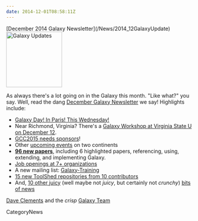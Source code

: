 ```yaml
---
date: 2014-12-01T08:58:11Z
---
```

<div class='newsItemHeader'>[December 2014 Galaxy Newsletter](/News/2014_12GalaxyUpdate)</div>

<div class='right'>
<a href='/GalaxyUpdates/2014_12'><img src='/Images/Logos/GalaxyUpdate200.png' alt='Galaxy Updates' width=150 /></a>
</div>

As always there's a lot going on in the Galaxy this month.  "Like what?" you say.  Well, read the dang [December Galaxy Newsletter](/GalaxyUpdates/2014_12) we say! Highlights include:

* [Galaxy Day! In Paris! This Wednesday!](/GalaxyUpdates/2014_12#galaxy-day-3-december-paris)
* Near Richmond, Virginia?  There's a [Galaxy Workshop at Virginia State U on December 12](/GalaxyUpdates/2014_12#intro-to-galaxy-workshop-dec-12-virginia-state-u).
* [GCC2015 needs sponsors](/GalaxyUpdates/2014_12#gcc2015-6-8-july-norwich-uk)!
* Other [upcoming events](/GalaxyUpdates/2014_12#other-events) on two continents
* **[96 new papers](/GalaxyUpdates/2014_12#new-papers)**, including 6 highlighted papers, referencing, using, extending, and implementing Galaxy.
* [Job openings at 7+ organizations](/GalaxyUpdates/2014_12#whos-hiring)
* A new mailing list: [Galaxy-Training](/GalaxyUpdates/2014_12#new-galaxy-training-mailing-list)
* [15 new ToolShed repositories from 10 contributors](/GalaxyUpdates/2014_12#toolshed-contributions)
* And, [10 other juicy](/GalaxyUpdates/2014_12#other-news) (well maybe not *juicy*, but certainly not *crunchy*) [bits of news](/GalaxyUpdates/2014_12#other-news)

[Dave Clements](/DaveClements) and the *crisp* [Galaxy Team](/GalaxyTeam)


CategoryNews
